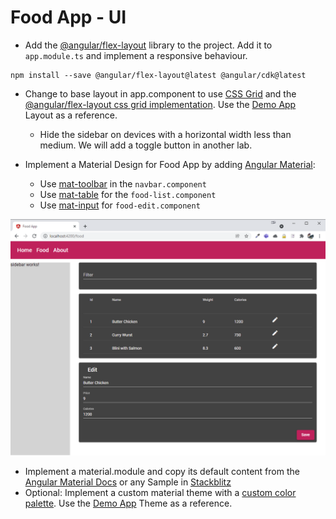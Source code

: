 # Food App - UI

- Add the [@angular/flex-layout](https://github.com/angular/flex-layout/wiki) library to the project. Add it to `app.module.ts` and implement a responsive behaviour. 

```
npm install --save @angular/flex-layout@latest @angular/cdk@latest
```

- Change to base layout in app.component to use [CSS Grid](https://css-tricks.com/snippets/css/complete-guide-grid/) and the [@angular/flex-layout css grid implementation](https://github.com/angular/flex-layout/blob/master/guides/Grid.md). Use the [Demo App](https://github.com/arambazamba/ng-dev/blob/main/Demos/06-UI/UserInterface/src/app/app.component.html) Layout as a reference.
    
    - Hide the sidebar on devices with a horizontal width less than medium. We will add a toggle button in another lab.

- Implement a Material Design for Food App by adding [Angular Material](https://material.angular.io/guide/getting-started):
    - Use [mat-toolbar](https://material.angular.io/components/toolbar/overview) in the `navbar.component`
    - Use [mat-table](https://material.angular.io/components/table/overview) for the `food-list.component`
    - Use [mat-input](https://material.angular.io/components/form-field/overview) for `food-edit.component`



![material](_images/material.png)

- Implement a material.module and copy its default content from the [Angular Material Docs](https://material.angular.io/components/categories) or any Sample in [Stackblitz](https://stackblitz.com/run?file=src/app/badge-overview-example.ts)
- Optional: Implement a custom material theme with a [custom color palette](https://material.io/resources/color/#!/?view.left=0&view.right=0). Use the [Demo App](https://github.com/arambazamba/ng-dev/tree/main/Demos/06-UI/UserInterface/src/theme) Theme as a reference.
